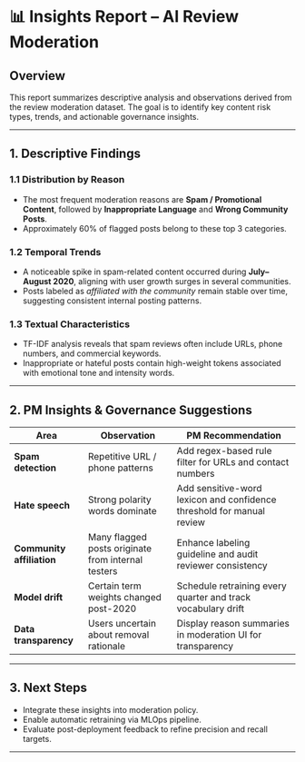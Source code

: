 # 📊 Insights Report – AI Review Moderation

## Overview
This report summarizes descriptive analysis and observations derived from the review moderation dataset. The goal is to identify key content risk types, trends, and actionable governance insights.

---

## 1. Descriptive Findings

### 1.1 Distribution by Reason
- The most frequent moderation reasons are **Spam / Promotional Content**, followed by **Inappropriate Language** and **Wrong Community Posts**.
- Approximately 60% of flagged posts belong to these top 3 categories.

### 1.2 Temporal Trends
- A noticeable spike in spam-related content occurred during **July–August 2020**, aligning with user growth surges in several communities.
- Posts labeled as *affiliated with the community* remain stable over time, suggesting consistent internal posting patterns.

### 1.3 Textual Characteristics
- TF-IDF analysis reveals that spam reviews often include URLs, phone numbers, and commercial keywords.
- Inappropriate or hateful posts contain high-weight tokens associated with emotional tone and intensity words.

---

## 2. PM Insights & Governance Suggestions

| Area | Observation | PM Recommendation |
|------|--------------|------------------|
| **Spam detection** | Repetitive URL / phone patterns | Add regex-based rule filter for URLs and contact numbers |
| **Hate speech** | Strong polarity words dominate | Add sensitive-word lexicon and confidence threshold for manual review |
| **Community affiliation** | Many flagged posts originate from internal testers | Enhance labeling guideline and audit reviewer consistency |
| **Model drift** | Certain term weights changed post-2020 | Schedule retraining every quarter and track vocabulary drift |
| **Data transparency** | Users uncertain about removal rationale | Display reason summaries in moderation UI for transparency |

---

## 3. Next Steps
- Integrate these insights into moderation policy.
- Enable automatic retraining via MLOps pipeline.
- Evaluate post-deployment feedback to refine precision and recall targets.

---
